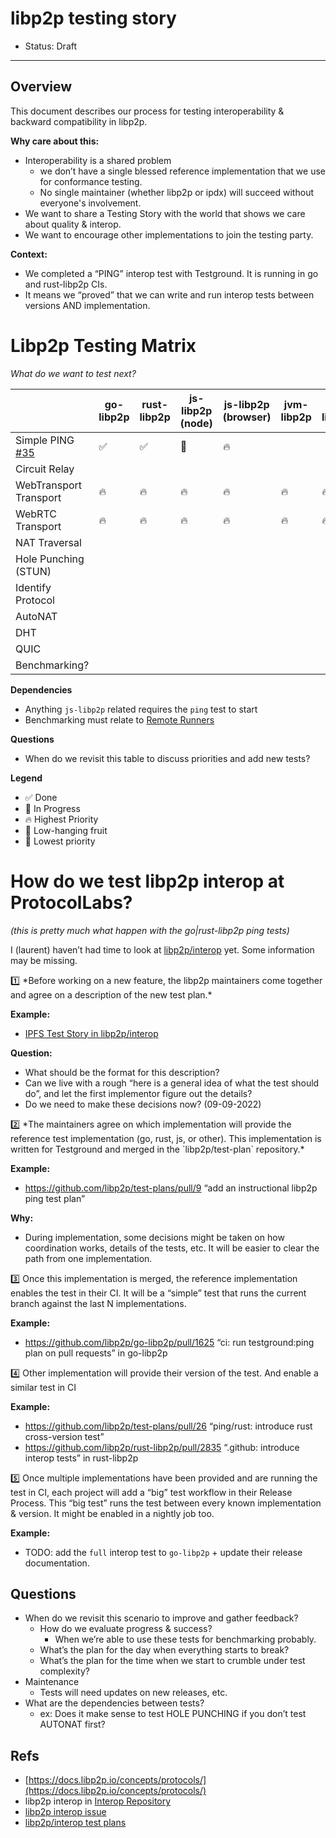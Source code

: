 # libp2p testing story

- Status: Draft

---

## Overview

This document describes our process for testing interoperability & backward compatibility in libp2p.

**Why care about this:**

- Interoperability is a shared problem
    - we don’t have a single blessed reference implementation that we use for conformance testing.
    - No single maintainer (whether libp2p or ipdx) will succeed without everyone's involvement.
- We want to share a Testing Story with the world that shows we care about quality & interop.
- We want to encourage other implementations to join the testing party.

**Context:**

- We completed a “PING” interop test with Testground. It is running in go and rust-libp2p CIs.
- It means we “proved” that we can write and run interop tests between versions AND implementation.

# Libp2p Testing Matrix

*What do we want to test next?*

|                                   | go-libp2p | rust-libp2p | js-libp2p (node) | js-libp2p (browser) | jvm-libp2p | nim-libp2p |
| ---                               | ---       | ---         | ---              | ---                 | ---        | ---        |
| Simple PING [#35][issue-35]       | ✅        | ✅          | 🍎               | 🔥                  |            |            |
| Circuit Relay                     |           |             |                  |                     |            |            |
| WebTransport Transport            | 🔥        | 🔥          | 🔥               | 🔥                  | 🔥         | 🔥         |
| WebRTC Transport                  | 🔥        | 🔥          | 🔥               | 🔥                  | 🔥         | 🔥         |
| NAT Traversal                     |           |             |                  |                     |            |            |
| Hole Punching (STUN)              |           |             |                  |                     |            |            |
| Identify Protocol                 |           |             |                  |                     |            |            |
| AutoNAT                           |           |             |                  |                     |            |            |
| DHT                               |           |             |                  |                     |            |            |
| QUIC                              |           |             |                  |                     |            |            |
| Benchmarking?                     |           |             |                  |                     |            |            |

**Dependencies**

- Anything `js-libp2p` related requires the `ping` test to start
- Benchmarking must relate to [Remote Runners][remote-runners]

**Questions**

- When do we revisit this table to discuss priorities and add new tests?

**Legend**

- ✅ Done
- 🚚 In Progress
- 🔥 Highest Priority
- 🍎 Low-hanging fruit
- 🧊 Lowest priority

# How do we test libp2p interop at ProtocolLabs?

*(this is pretty much what happen with the go|rust-libp2p ping tests)*

I (laurent) haven’t had time to look at [libp2p/interop](https://github.com/libp2p/interop/actions/runs/3021456724) yet. Some information may be missing.

<aside>
1️⃣ *Before working on a new feature, the libp2p maintainers come together and agree on a description of the new test plan.*

</aside>

**Example:**

- [IPFS Test Story in libp2p/interop](https://github.com/libp2p/interop/blob/master/pdd/PDD-THE-IPFS-BUNDLE.md)

**Question:**

- What should be the format for this description?
- Can we live with a rough “here is a general idea of what the test should do”, and let the first implementor figure out the details?
- Do we need to make these decisions now? (09-09-2022)

<aside>
2️⃣ *The maintainers agree on which implementation will provide the reference test implementation (go, rust, js, or other). This implementation is written for Testground and merged in the `libp2p/test-plan` repository.*

</aside>

**Example:**

- https://github.com/libp2p/test-plans/pull/9 “add an instructional libp2p ping test plan”

**Why:**

- During implementation, some decisions might be taken on how coordination works, details of the tests, etc. It will be easier to clear the path from one implementation.

<aside>
3️⃣ Once this implementation is merged, the reference implementation enables the test in their CI. It will be a “simple” test that runs the current branch against the last N implementations.

</aside>

**Example:**

- https://github.com/libp2p/go-libp2p/pull/1625 “ci: run testground:ping plan on pull requests” in go-libp2p

<aside>
4️⃣ Other implementation will provide their version of the test. And enable a similar test in CI

</aside>

**Example:**

- https://github.com/libp2p/test-plans/pull/26 “ping/rust: introduce rust cross-version test”
- https://github.com/libp2p/rust-libp2p/pull/2835 “.github: introduce interop tests” in rust-libp2p

<aside>
5️⃣ Once multiple implementations have been provided and are running the test in CI, each project will add a “big” test workflow in their Release Process.
This “big test” runs the test between every known implementation & version.
It might be enabled in a nightly job too.

</aside>

**Example:**

- TODO: add the `full` interop test to `go-libp2p` + update their release documentation.

## Questions

- When do we revisit this scenario to improve and gather feedback?
    - How do we evaluate progress & success?
        - When we’re able to use these tests for benchmarking probably.
    - What’s the plan for the day when everything starts to break?
    - What’s the plan for the time when we start to crumble under test complexity?
- Maintenance
    - Tests will need updates on new releases, etc.
- What are the dependencies between tests?
    - ex: Does it make sense to test HOLE PUNCHING if you don’t test AUTONAT first?

## Refs

- [https://docs.libp2p.io/concepts/protocols/](https://docs.libp2p.io/concepts/protocols/)
- libp2p interop in [Interop Repository](https://github.com/libp2p/interop)
- [libp2p interop issue](https://github.com/libp2p/interop/issues/70)
- [libp2p/interop test plans](https://github.com/libp2p/interop/blob/master/pdd/PDD-THE-IPFS-BUNDLE.md)


[issue-35]: https://github.com/libp2p/test-plans/issues/35
[remote-runners]: https://pl-strflt.notion.site/Remote-Runners-c4ad4886c4294fb6a6f8afd9c0c5b73c